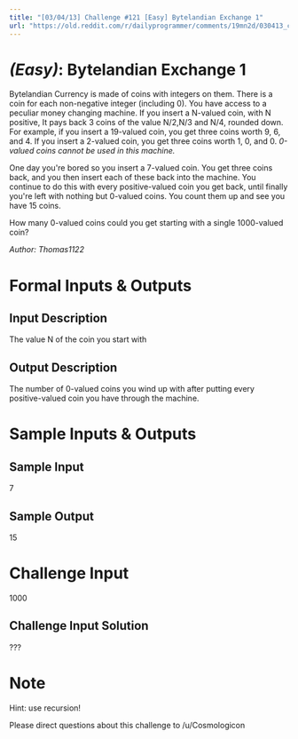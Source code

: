 ```yaml
---
title: "[03/04/13] Challenge #121 [Easy] Bytelandian Exchange 1"
url: "https://old.reddit.com/r/dailyprogrammer/comments/19mn2d/030413_challenge_121_easy_bytelandian_exchange_1/"
---
```



# [](#EasyIcon) *(Easy)*: Bytelandian Exchange 1
Bytelandian Currency is made of coins with integers on them. There is a coin for each non-negative integer (including 0). You have access to a peculiar money changing machine. If you insert a N-valued coin, with N positive, It pays back 3 coins of the value N/2,N/3 and N/4, rounded down. For example, if you insert a 19-valued coin, you get three coins worth 9, 6, and 4. If you insert a 2-valued coin, you get three coins worth 1, 0, and 0. _0-valued coins cannot be used in this machine._

One day you're bored so you insert a 7-valued coin. You get three coins back, and you then insert each of these back into the machine. You continue to do this with every positive-valued coin you get back, until finally you're left with nothing but 0-valued coins. You count them up and see you have 15 coins.

How many 0-valued coins could you get starting with a single 1000-valued coin?

*Author: Thomas1122*
# Formal Inputs & Outputs
## Input Description
The value N of the coin you start with
## Output Description
The number of 0-valued coins you wind up with after putting every positive-valued coin you have through the machine.
# Sample Inputs & Outputs
## Sample Input
7
## Sample Output
15
# Challenge Input
1000
## Challenge Input Solution
???
# Note
Hint: use recursion!

Please direct questions about this challenge to /u/Cosmologicon
				